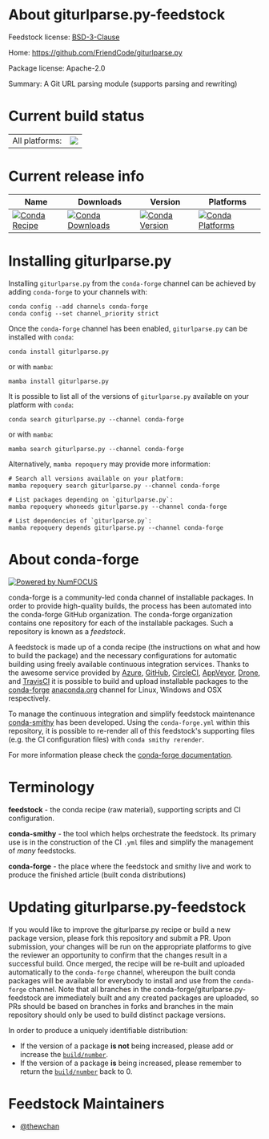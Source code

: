 About giturlparse.py-feedstock
==============================

Feedstock license: [BSD-3-Clause](https://github.com/conda-forge/giturlparse.py-feedstock/blob/main/LICENSE.txt)

Home: https://github.com/FriendCode/giturlparse.py

Package license: Apache-2.0

Summary: A Git URL parsing module (supports parsing and rewriting)

Current build status
====================


<table><tr><td>All platforms:</td>
    <td>
      <a href="https://dev.azure.com/conda-forge/feedstock-builds/_build/latest?definitionId=17114&branchName=main">
        <img src="https://dev.azure.com/conda-forge/feedstock-builds/_apis/build/status/giturlparse.py-feedstock?branchName=main">
      </a>
    </td>
  </tr>
</table>

Current release info
====================

| Name | Downloads | Version | Platforms |
| --- | --- | --- | --- |
| [![Conda Recipe](https://img.shields.io/badge/recipe-giturlparse.py-green.svg)](https://anaconda.org/conda-forge/giturlparse.py) | [![Conda Downloads](https://img.shields.io/conda/dn/conda-forge/giturlparse.py.svg)](https://anaconda.org/conda-forge/giturlparse.py) | [![Conda Version](https://img.shields.io/conda/vn/conda-forge/giturlparse.py.svg)](https://anaconda.org/conda-forge/giturlparse.py) | [![Conda Platforms](https://img.shields.io/conda/pn/conda-forge/giturlparse.py.svg)](https://anaconda.org/conda-forge/giturlparse.py) |

Installing giturlparse.py
=========================

Installing `giturlparse.py` from the `conda-forge` channel can be achieved by adding `conda-forge` to your channels with:

```
conda config --add channels conda-forge
conda config --set channel_priority strict
```

Once the `conda-forge` channel has been enabled, `giturlparse.py` can be installed with `conda`:

```
conda install giturlparse.py
```

or with `mamba`:

```
mamba install giturlparse.py
```

It is possible to list all of the versions of `giturlparse.py` available on your platform with `conda`:

```
conda search giturlparse.py --channel conda-forge
```

or with `mamba`:

```
mamba search giturlparse.py --channel conda-forge
```

Alternatively, `mamba repoquery` may provide more information:

```
# Search all versions available on your platform:
mamba repoquery search giturlparse.py --channel conda-forge

# List packages depending on `giturlparse.py`:
mamba repoquery whoneeds giturlparse.py --channel conda-forge

# List dependencies of `giturlparse.py`:
mamba repoquery depends giturlparse.py --channel conda-forge
```


About conda-forge
=================

[![Powered by
NumFOCUS](https://img.shields.io/badge/powered%20by-NumFOCUS-orange.svg?style=flat&colorA=E1523D&colorB=007D8A)](https://numfocus.org)

conda-forge is a community-led conda channel of installable packages.
In order to provide high-quality builds, the process has been automated into the
conda-forge GitHub organization. The conda-forge organization contains one repository
for each of the installable packages. Such a repository is known as a *feedstock*.

A feedstock is made up of a conda recipe (the instructions on what and how to build
the package) and the necessary configurations for automatic building using freely
available continuous integration services. Thanks to the awesome service provided by
[Azure](https://azure.microsoft.com/en-us/services/devops/), [GitHub](https://github.com/),
[CircleCI](https://circleci.com/), [AppVeyor](https://www.appveyor.com/),
[Drone](https://cloud.drone.io/welcome), and [TravisCI](https://travis-ci.com/)
it is possible to build and upload installable packages to the
[conda-forge](https://anaconda.org/conda-forge) [anaconda.org](https://anaconda.org/)
channel for Linux, Windows and OSX respectively.

To manage the continuous integration and simplify feedstock maintenance
[conda-smithy](https://github.com/conda-forge/conda-smithy) has been developed.
Using the ``conda-forge.yml`` within this repository, it is possible to re-render all of
this feedstock's supporting files (e.g. the CI configuration files) with ``conda smithy rerender``.

For more information please check the [conda-forge documentation](https://conda-forge.org/docs/).

Terminology
===========

**feedstock** - the conda recipe (raw material), supporting scripts and CI configuration.

**conda-smithy** - the tool which helps orchestrate the feedstock.
                   Its primary use is in the construction of the CI ``.yml`` files
                   and simplify the management of *many* feedstocks.

**conda-forge** - the place where the feedstock and smithy live and work to
                  produce the finished article (built conda distributions)


Updating giturlparse.py-feedstock
=================================

If you would like to improve the giturlparse.py recipe or build a new
package version, please fork this repository and submit a PR. Upon submission,
your changes will be run on the appropriate platforms to give the reviewer an
opportunity to confirm that the changes result in a successful build. Once
merged, the recipe will be re-built and uploaded automatically to the
`conda-forge` channel, whereupon the built conda packages will be available for
everybody to install and use from the `conda-forge` channel.
Note that all branches in the conda-forge/giturlparse.py-feedstock are
immediately built and any created packages are uploaded, so PRs should be based
on branches in forks and branches in the main repository should only be used to
build distinct package versions.

In order to produce a uniquely identifiable distribution:
 * If the version of a package **is not** being increased, please add or increase
   the [``build/number``](https://docs.conda.io/projects/conda-build/en/latest/resources/define-metadata.html#build-number-and-string).
 * If the version of a package **is** being increased, please remember to return
   the [``build/number``](https://docs.conda.io/projects/conda-build/en/latest/resources/define-metadata.html#build-number-and-string)
   back to 0.

Feedstock Maintainers
=====================

* [@thewchan](https://github.com/thewchan/)

